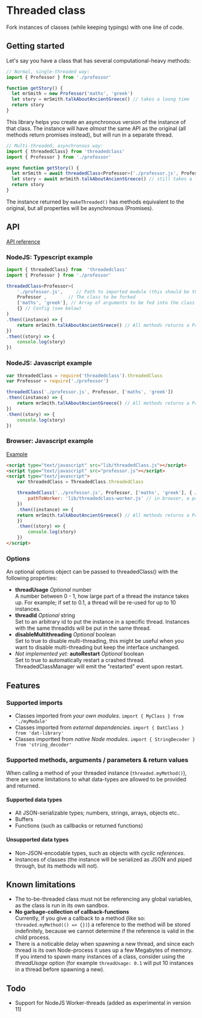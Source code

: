 # Threaded class
Fork instances of classes (while keeping typings) with one line of code.

## Getting started
Let's say you have a class that has several computational-heavy methods:
```typescript
// Normal, single-threaded way:
import { Professor } from './professor'

function getStory() {
  let mrSmith = new Professor('maths', 'greek')
  let story = mrSmith.talkAboutAncientGreece() // takes a loong time
  return story
}
```
This library helps you create an asynchronous version of the instance of that class.
The instance will have _almost_ the same API as the original (all methods return promises instead), but will run in a separate thread. 
```typescript
// Multi-threaded, asynchronous way:
import { threadedClass} from 'threadedclass'
import { Professor } from './professor'

async function getStory() {
  let mrSmith = await threadedClass<Professor>('./professor.js', Professor, ['maths', 'greek'])
  let story = await mrSmith.talkAboutAncientGreece() // still takes a loong time, but now runs in a separate thread
  return story
}
```
The instance returned by `makeThreaded()` has methods equivalent to the original, but all properties will be asynchronous (Promises).

## API
[API reference](https://nytamin.github.io/threadedClass)
### NodeJS: Typescript example
```typescript
import { threadedClass} from  'threadedclass'
import { Professor } from './professor'

threadedClass<Professor>(
	'./professor.js',     // Path to imported module (this should be the same path as is in require('XX') or import {class} from 'XX'} )
	Professor ,        // The class to be forked
	['maths', 'greek'], // Array of arguments to be fed into the class constructor
	{} // Config (see below)
)
.then((instance) => {
	return mrSmith.talkAboutAncientGreece() // All methods returns a Promise
})
.then((story) => {
	console.log(story)
})
```
### NodeJS: Javascript example
```javascript
var threadedClass = require('threadedclass').threadedClass
var Professor = require('./professor')

threadedClass('./professor.js', Professor, ['maths', 'greek'])
.then((instance) => {
	return mrSmith.talkAboutAncientGreece() // All methods returns a Promise
})
.then((story) => {
	console.log(story)
})
```
### Browser: Javascript example
[Example](https://nytamin.github.io/threadedClass/examples/browser.html)
```html
<script type="text/javascript" src="lib/threadedClass.js"></script>
<script type="text/javascript" src="professor.js"></script>
<script type="text/javascript">
	var threadedClass = ThreadedClass.threadedClass

	threadedClass('../professor.js', Professor, ['maths', 'greek'], { // path to module is relative to threadedClass.js
		pathToWorker: 'lib/threadedclass-worker.js' // in browser, a path to the worker-scrip must also be provided
	})
	.then((instance) => {
	return mrSmith.talkAboutAncientGreece() // All methods returns a Promise
	})
	.then((story) => {
		console.log(story)
	})
</script>
```
### Options
An optional options object can be passed to threadedClass() with the following properties:

* **threadUsage** _Optional_ number
	<br>A number between 0 - 1, how large part of a thread the instance takes up. For example; if set to 0.1, a thread will be re-used for up to 10 instances.
* **threadId** _Optional_ string
	<br>Set to an arbitrary id to put the instance in a specific thread. Instances with the same threadIds will be put in the same thread.
* **disableMultithreading** _Optional_ boolean
	<br>Set to true to disable multi-threading, this might be useful when you want to disable multi-threading but keep the interface unchanged.
* *Not implemented yet:* **autoRestart** _Optional_ boolean
	<br>Set to true to automatically restart a crashed thread. ThreadedClassManager will emit the "restarted" event upon restart.

## Features

### Supported imports
* Classes imported from _your own modules_. `import { MyClass } from './myModule'`
* Classes imported from _external dependencies_. `import { DatClass } from 'dat-library'`
* Classes importted from _native Node modules_. `import { StringDecoder } from 'string_decoder'`

### Supported methods, arguments / parameters & return values
When calling a method of your threaded instance (`threaded.myMethod()`), there are some limitations to what data-types are allowed to be provided and returned.

#### Supported data types
* All JSON-serializable types; numbers, strings, arrays, objects etc..
* Buffers
* Functions (such as callbacks or returned functions)

#### Unsupported data types
* Non-JSON-encodable types, such as objects with *cyclic references*.
* Instances of classes (the instance will be serialized as JSON and piped through, but its methods will not).

## Known limitations
* The to-be-threaded class must not be referencing any global variables, as the class is run in its own sandbox.
* **No garbage-collection of callback-functions**
	<br> Currently, if you give a callback to a method (like so: `threaded.myMethod(() => {})`) a reference to the method will be stored indefinitely, because we cannot determine if the reference is valid in the child process.
* There is a noticable delay when spawning a new thread, and since each thread is its own Node-process it uses up a few Megabytes of memory. If you intend to spawn many instances of a class, consider using the _threadUsage_ option (for example `threadUsage: 0.1` will put 10 instances in a thread before spawning a new).

## Todo
* Support for NodeJS Worker-threads (added as experimental in version 11)
